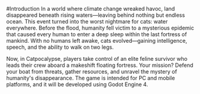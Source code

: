 #Introduction
In a world where climate change wreaked havoc, land disappeared beneath rising waters—leaving behind nothing but endless ocean. This event turned into the worst nightmare for cats: water everywhere. Before the flood, humanity fell victim to a mysterious epidemic that caused every human to enter a deep sleep within the last fortress of mankind. With no humans left awake, cats evolved—gaining intelligence, speech, and the ability to walk on two legs.

Now, in Catpocalypse, players take control of an elite feline survivor who leads their crew aboard a makeshift floating fortress. Your mission? Defend your boat from threats, gather resources, and unravel the mystery of humanity's disappearance. The game is intended for PC and mobile platforms, and it will be developed using Godot Engine 4.
